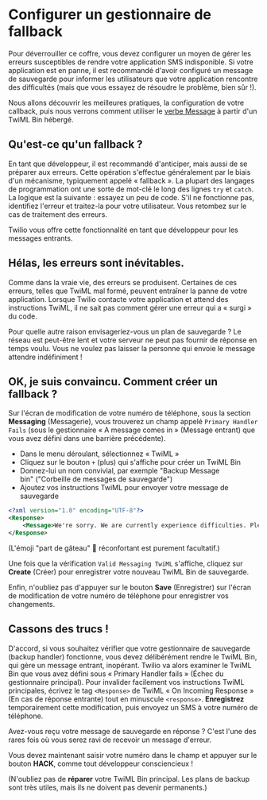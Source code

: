 # Configurer un gestionnaire de fallback

Pour déverrouiller ce coffre, vous devez configurer un moyen de gérer les erreurs susceptibles de rendre votre application SMS indisponible. Si votre application est en panne, il est recommandé d'avoir configuré un message de sauvegarde pour informer les utilisateurs que votre application rencontre des difficultés (mais que vous essayez de résoudre le problème, bien sûr&nbsp;!).

Nous allons découvrir les meilleures pratiques, la configuration de votre callback, puis nous verrons comment utiliser le [verbe Message](https://www.twilio.com/docs/sms/twiml/message) à partir d'un TwiML Bin hébergé.

## Qu'est-ce qu'un fallback&nbsp;?

En tant que développeur, il est recommandé d'anticiper, mais aussi de se préparer aux erreurs. Cette opération s'effectue généralement par le biais d'un mécanisme, typiquement appelé «&nbsp;fallback&nbsp;». La plupart des langages de programmation ont une sorte de mot-clé le long des lignes `try` et `catch`. La logique est la suivante&nbsp;: essayez un peu de code. S'il ne fonctionne pas, identifiez l'erreur et traitez-la pour votre utilisateur. Vous retombez sur le cas de traitement des erreurs.

Twilio vous offre cette fonctionnalité en tant que développeur pour les messages entrants.

## Hélas, les erreurs sont inévitables.

Comme dans la vraie vie, des erreurs se produisent. Certaines de ces erreurs, telles que TwiML mal formé, peuvent entraîner la panne de votre application. Lorsque Twilio contacte votre application et attend des instructions TwiML, il ne sait pas comment gérer une erreur qui a «&nbsp;surgi&nbsp;» du code.

Pour quelle autre raison envisageriez-vous un plan de sauvegarde&nbsp;? Le réseau est peut-être lent et votre serveur ne peut pas fournir de réponse en temps voulu. Vous ne voulez pas laisser la personne qui envoie le message attendre indéfiniment&nbsp;!

## OK, je suis convaincu. Comment créer un fallback&nbsp;?

Sur l'écran de modification de votre numéro de téléphone, sous la section **Messaging** (Messagerie), vous trouverez un champ appelé `Primary Handler Fails` (sous le gestionnaire «&nbsp;A message comes in&nbsp;» (Message entrant) que vous avez défini dans une barrière précédente).

- Dans le menu déroulant, sélectionnez «&nbsp;TwiML&nbsp;»
- Cliquez sur le bouton `+` (plus) qui s'affiche pour créer un TwiML Bin
- Donnez-lui un nom convivial, par exemple "Backup Message bin"&nbsp;("Corbeille de messages de sauvegarde")
- Ajoutez vos instructions TwiML pour envoyer votre message de sauvegarde

```xml
<?xml version="1.0" encoding="UTF-8"?>
<Response>
    <Message>We're sorry. We are currently experience difficulties. Please try again later. 🍰 </Message>
</Response>
```

(L'émoji "part de gâteau" 🍰 réconfortant est purement facultatif.)

Une fois que la vérification `Valid Messaging TwiML` s'affiche, cliquez sur **Create** (Créer) pour enregistrer votre nouveau TwiML Bin de sauvegarde.

Enfin, n'oubliez pas d'appuyer sur le bouton **Save** (Enregistrer) sur l'écran de modification de votre numéro de téléphone pour enregistrer vos changements.

## Cassons des trucs&nbsp;!

D'accord, si vous souhaitez vérifier que votre gestionnaire de sauvegarde (backup handler) fonctionne, vous devez délibérément rendre le TwiML Bin, qui gère un message entrant, inopérant. Twilio va alors examiner le TwiML Bin que vous avez défini sous «&nbsp;Primary Handler fails&nbsp;» (Échec du gestionnaire principal). Pour invalider facilement vos instructions TwiML principales, écrivez le tag `<Response>` de TwiML «&nbsp;On Incoming Response&nbsp;» (En cas de réponse entrante) tout en minuscule `<response>`. **Enregistrez** temporairement cette modification, puis envoyez un SMS à votre numéro de téléphone.

Avez-vous reçu votre message de sauvegarde en réponse&nbsp;? C'est l'une des rares fois où vous serez ravi de recevoir un message d'erreur.

Vous devez maintenant saisir votre numéro dans le champ et appuyer sur le bouton **HACK**, comme tout développeur consciencieux&nbsp;!

(N'oubliez pas de **réparer** votre TwiML Bin principal. Les plans de backup sont très utiles, mais ils ne doivent pas devenir permanents.)
